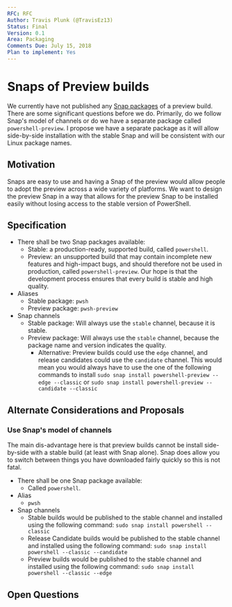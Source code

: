 ```yaml
---
RFC: RFC
Author: Travis Plunk (@TravisEz13)
Status: Final
Version: 0.1
Area: Packaging
Comments Due: July 15, 2018
Plan to implement: Yes
---
```


# Snaps of Preview builds

We currently have not published any [Snap packages](https://snapcraft.io) of a preview build.  There are some significant questions before we do.
Primarily, do we follow Snap's model of channels or do we have a separate package called `powershell-preview`.
I propose we have a separate package as it will allow side-by-side installation with the stable Snap and will be consistent with our Linux package names.

## Motivation

Snaps are easy to use and having a Snap of the preview would allow people to adopt the preview across a wide variety of platforms.
We want to design the preview Snap in a way that allows for the preview Snap to be installed easily without losing access to the stable version of PowerShell.

## Specification

* There shall be two Snap packages available:
  * Stable: a production-ready, supported build, called `powershell`.
  * Preview: an unsupported build that may contain incomplete new features and high-impact bugs,
    and should therefore not be used in production, called `powershell-preview`.   Our hope is that the development process ensures that every build is stable and high quality.
* Aliases
  * Stable package: `pwsh`
  * Preview package: `pwsh-preview`
* Snap channels
  * Stable package: Will always use the `stable` channel, because it is stable.
  * Preview package: Will always use the `stable` channel, because the package name and version indicates the quality.
    * Alternative: Preview builds could use the `edge` channel, and release candidates could use the `candidate` channel.
      This would mean you would always have to use the one of the following commands to install `sudo snap install powershell-preview --edge --classic` or `sudo snap install powershell-preview --candidate --classic`

## Alternate Considerations and Proposals

### Use Snap's model of channels

The main dis-advantage here is that preview builds cannot be install side-by-side with a stable build (at least with Snap alone).  Snap does allow you to switch between things you have downloaded fairly quickly so this is not fatal.

* There shall be one Snap package available:
  * Called `powershell`.
* Alias
  * `pwsh`
* Snap channels
  * Stable builds would be published to the stable channel and installed using the following command:
    `sudo snap install powershell --classic`
  * Release Candidate builds would be published to the stable channel and installed using the following command:
    `sudo snap install powershell --classic --candidate`
  * Preview builds would be published to the stable channel and installed using the following command:
    `sudo snap install powershell --classic --edge`

## Open Questions
